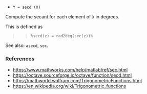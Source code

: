 - `Y = secd (X)`

Compute the secant for each element of `X` in degrees.

This is defined as

> > `%secd(z) = rad2deg(sec(z))%`

See also: `asecd`, `sec`.

### References

- https://www.mathworks.com/help/matlab/ref/sec.html
- https://octave.sourceforge.io/octave/function/secd.html
- https://mathworld.wolfram.com/TrigonometricFunctions.html
- https://en.wikipedia.org/wiki/Trigonometric_functions
